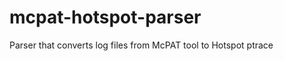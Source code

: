 mcpat-hotspot-parser
====================

Parser that converts log files from McPAT tool to Hotspot ptrace
